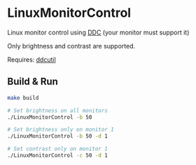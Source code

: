 # LinuxMonitorControl

Linux monitor control using [DDC](https://en.wikipedia.org/wiki/Display_Data_Channel) (your monitor must support it)

Only brightness and contrast are supported.

Requires: [ddcutil](https://www.ddcutil.com/)

## Build & Run

```bash
make build

# Set brightness on all monitors
./LinuxMonitorControl -b 50

# Set brightness only on monitor 1
./LinuxMonitorControl -b 50 -d 1

# Set contrast only on monitor 1
./LinuxMonitorControl -c 50 -d 1
```
